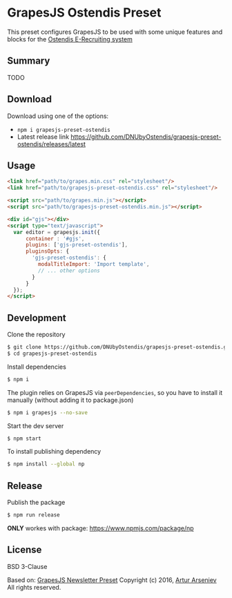 # GrapesJS Ostendis Preset

This preset configures GrapesJS to be used with some unique features and blocks for the [Ostendis E-Recrui­ting sys­tem](https://www.ostendis.com/en)

## Summary

TODO

## Download

Download using one of the options:

* `npm i grapesjs-preset-ostendis`
* Latest release link https://github.com/DNUbyOstendis/grapesjs-preset-ostendis/releases/latest


## Usage

```html
<link href="path/to/grapes.min.css" rel="stylesheet"/>
<link href="path/to/grapesjs-preset-ostendis.css" rel="stylesheet"/>

<script src="path/to/grapes.min.js"></script>
<script src="path/to/grapesjs-preset-ostendis.min.js"></script>

<div id="gjs"></div>
<script type="text/javascript">
  var editor = grapesjs.init({
      container : '#gjs',
      plugins: ['gjs-preset-ostendis'],
      pluginsOpts: {
        'gjs-preset-ostendis': {
          modalTitleImport: 'Import template',
          // ... other options
        }
      }
  });
</script>
```


## Development

Clone the repository

```sh
$ git clone https://github.com/DNUbyOstendis/grapesjs-preset-ostendis.git
$ cd grapesjs-preset-ostendis
```

Install dependencies

```sh
$ npm i
```

The plugin relies on GrapesJS via `peerDependencies`, so you have to install it manually (without adding it to package.json)

```sh
$ npm i grapesjs --no-save
```

Start the dev server

```sh
$ npm start
```

To install publishing dependency
```sh
$ npm install --global np
```

## Release

Publish the package

```sh
$ npm run release
```
**ONLY** workes with package:
https://www.npmjs.com/package/np

## License

BSD 3-Clause

Based on: [GrapesJS Newsletter Preset](http://grapesjs.com/demo-newsletter-editor.html)
Copyright (c) 2016, [Artur Arseniev](https://github.com/artf)
All rights reserved.
